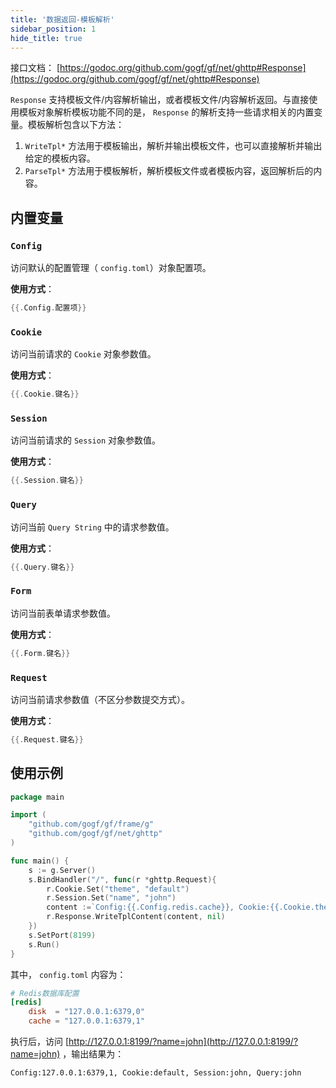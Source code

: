```yaml
---
title: '数据返回-模板解析'
sidebar_position: 1
hide_title: true
---
```


接口文档： [https://godoc.org/github.com/gogf/gf/net/ghttp#Response](https://godoc.org/github.com/gogf/gf/net/ghttp#Response)

`Response` 支持模板文件/内容解析输出，或者模板文件/内容解析返回。与直接使用模板对象解析模板功能不同的是， `Response` 的解析支持一些请求相关的内置变量。模板解析包含以下方法：

1. `WriteTpl*` 方法用于模板输出，解析并输出模板文件，也可以直接解析并输出给定的模板内容。
2. `ParseTpl*` 方法用于模板解析，解析模板文件或者模板内容，返回解析后的内容。

## 内置变量

### `Config`

访问默认的配置管理（ `config.toml`）对象配置项。

**使用方式**：

```  go
{{.Config.配置项}}

```

### `Cookie`

访问当前请求的 `Cookie` 对象参数值。

**使用方式**：

```  go
{{.Cookie.键名}}

```

### `Session`

访问当前请求的 `Session` 对象参数值。

**使用方式**：

```  go
{{.Session.键名}}

```

### `Query`

访问当前 `Query String` 中的请求参数值。

**使用方式**：

```  go
{{.Query.键名}}

```

### `Form`

访问当前表单请求参数值。

**使用方式**：

```  go
{{.Form.键名}}

```

### `Request`

访问当前请求参数值（不区分参数提交方式）。

**使用方式**：

```  go
{{.Request.键名}}

```

## 使用示例

```  go
package main

import (
    "github.com/gogf/gf/frame/g"
    "github.com/gogf/gf/net/ghttp"
)

func main() {
    s := g.Server()
    s.BindHandler("/", func(r *ghttp.Request){
        r.Cookie.Set("theme", "default")
        r.Session.Set("name", "john")
        content :=`Config:{{.Config.redis.cache}}, Cookie:{{.Cookie.theme}}, Session:{{.Session.name}}, Query:{{.Query.name}}`
        r.Response.WriteTplContent(content, nil)
    })
    s.SetPort(8199)
    s.Run()
}

```

其中， `config.toml` 内容为：

```  toml
# Redis数据库配置
[redis]
    disk  = "127.0.0.1:6379,0"
    cache = "127.0.0.1:6379,1"

```

执行后，访问 [http://127.0.0.1:8199/?name=john](http://127.0.0.1:8199/?name=john) ，输出结果为：

``` html
Config:127.0.0.1:6379,1, Cookie:default, Session:john, Query:john

```